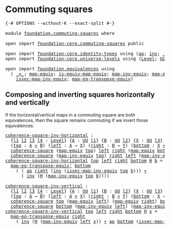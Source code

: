 # Commuting squares

<pre class="Agda"><a id="30" class="Symbol">{-#</a> <a id="34" class="Keyword">OPTIONS</a> <a id="42" class="Pragma">--without-K</a> <a id="54" class="Pragma">--exact-split</a> <a id="68" class="Symbol">#-}</a>

<a id="73" class="Keyword">module</a> <a id="80" href="foundation.commuting-squares.html" class="Module">foundation.commuting-squares</a> <a id="109" class="Keyword">where</a>

<a id="116" class="Keyword">open</a> <a id="121" class="Keyword">import</a> <a id="128" href="foundation-core.commuting-squares.html" class="Module">foundation-core.commuting-squares</a> <a id="162" class="Keyword">public</a>

<a id="170" class="Keyword">open</a> <a id="175" class="Keyword">import</a> <a id="182" href="foundation-core.identity-types.html" class="Module">foundation-core.identity-types</a> <a id="213" class="Keyword">using</a> <a id="219" class="Symbol">(</a><a id="220" href="foundation-core.identity-types.html#3990" class="Function">ap</a><a id="222" class="Symbol">;</a> <a id="224" href="foundation-core.identity-types.html#2716" class="Function">inv</a><a id="227" class="Symbol">;</a> <a id="229" href="foundation-core.identity-types.html#2412" class="Function Operator">_∙_</a><a id="232" class="Symbol">)</a>
<a id="234" class="Keyword">open</a> <a id="239" class="Keyword">import</a> <a id="246" href="foundation-core.universe-levels.html" class="Module">foundation-core.universe-levels</a> <a id="278" class="Keyword">using</a> <a id="284" class="Symbol">(</a><a id="285" href="Agda.Primitive.html#597" class="Postulate">Level</a><a id="290" class="Symbol">;</a> <a id="292" href="foundation-core.universe-levels.html#222" class="Primitive">UU</a><a id="294" class="Symbol">;</a> <a id="296" href="Agda.Primitive.html#810" class="Primitive Operator">_⊔_</a><a id="299" class="Symbol">)</a>

<a id="302" class="Keyword">open</a> <a id="307" class="Keyword">import</a> <a id="314" href="foundation.equivalences.html" class="Module">foundation.equivalences</a> <a id="338" class="Keyword">using</a>
  <a id="346" class="Symbol">(</a> <a id="348" href="foundation-core.equivalences.html#1607" class="Function Operator">_≃_</a><a id="351" class="Symbol">;</a> <a id="353" href="foundation-core.equivalences.html#1807" class="Function">map-equiv</a><a id="362" class="Symbol">;</a> <a id="364" href="foundation-core.equivalences.html#1862" class="Function">is-equiv-map-equiv</a><a id="382" class="Symbol">;</a> <a id="384" href="foundation-core.equivalences.html#5022" class="Function">map-inv-equiv</a><a id="397" class="Symbol">;</a> <a id="399" href="foundation.equivalences.html#4849" class="Function">map-eq-transpose-equiv&#39;</a><a id="422" class="Symbol">;</a>
    <a id="428" href="foundation-core.equivalences.html#5105" class="Function">issec-map-inv-equiv</a><a id="447" class="Symbol">;</a> <a id="449" href="foundation.equivalences.html#3920" class="Function">map-eq-transpose-equiv</a><a id="471" class="Symbol">)</a>
</pre>
## Composing and inverting squares horizontally and vertically

If the horizontal/vertical maps in a commuting square are both equivalences, then the square remains commuting if we invert those equivalences.

<pre class="Agda"><a id="coherence-square-inv-horizontal"></a><a id="695" href="foundation.commuting-squares.html#695" class="Function">coherence-square-inv-horizontal</a> <a id="727" class="Symbol">:</a>
  <a id="731" class="Symbol">{</a><a id="732" href="foundation.commuting-squares.html#732" class="Bound">l1</a> <a id="735" href="foundation.commuting-squares.html#735" class="Bound">l2</a> <a id="738" href="foundation.commuting-squares.html#738" class="Bound">l3</a> <a id="741" href="foundation.commuting-squares.html#741" class="Bound">l4</a> <a id="744" class="Symbol">:</a> <a id="746" href="Agda.Primitive.html#597" class="Postulate">Level</a><a id="751" class="Symbol">}</a> <a id="753" class="Symbol">{</a><a id="754" href="foundation.commuting-squares.html#754" class="Bound">A</a> <a id="756" class="Symbol">:</a> <a id="758" href="foundation-core.universe-levels.html#222" class="Primitive">UU</a> <a id="761" href="foundation.commuting-squares.html#732" class="Bound">l1</a><a id="763" class="Symbol">}</a> <a id="765" class="Symbol">{</a><a id="766" href="foundation.commuting-squares.html#766" class="Bound">B</a> <a id="768" class="Symbol">:</a> <a id="770" href="foundation-core.universe-levels.html#222" class="Primitive">UU</a> <a id="773" href="foundation.commuting-squares.html#735" class="Bound">l2</a><a id="775" class="Symbol">}</a> <a id="777" class="Symbol">{</a><a id="778" href="foundation.commuting-squares.html#778" class="Bound">X</a> <a id="780" class="Symbol">:</a> <a id="782" href="foundation-core.universe-levels.html#222" class="Primitive">UU</a> <a id="785" href="foundation.commuting-squares.html#738" class="Bound">l3</a><a id="787" class="Symbol">}</a> <a id="789" class="Symbol">{</a><a id="790" href="foundation.commuting-squares.html#790" class="Bound">Y</a> <a id="792" class="Symbol">:</a> <a id="794" href="foundation-core.universe-levels.html#222" class="Primitive">UU</a> <a id="797" href="foundation.commuting-squares.html#741" class="Bound">l4</a><a id="799" class="Symbol">}</a>
  <a id="803" class="Symbol">(</a><a id="804" href="foundation.commuting-squares.html#804" class="Bound">top</a> <a id="808" class="Symbol">:</a> <a id="810" href="foundation.commuting-squares.html#754" class="Bound">A</a> <a id="812" href="foundation-core.equivalences.html#1607" class="Function Operator">≃</a> <a id="814" href="foundation.commuting-squares.html#766" class="Bound">B</a><a id="815" class="Symbol">)</a> <a id="817" class="Symbol">(</a><a id="818" href="foundation.commuting-squares.html#818" class="Bound">left</a> <a id="823" class="Symbol">:</a> <a id="825" href="foundation.commuting-squares.html#754" class="Bound">A</a> <a id="827" class="Symbol">→</a> <a id="829" href="foundation.commuting-squares.html#778" class="Bound">X</a><a id="830" class="Symbol">)</a> <a id="832" class="Symbol">(</a><a id="833" href="foundation.commuting-squares.html#833" class="Bound">right</a> <a id="839" class="Symbol">:</a> <a id="841" href="foundation.commuting-squares.html#766" class="Bound">B</a> <a id="843" class="Symbol">→</a> <a id="845" href="foundation.commuting-squares.html#790" class="Bound">Y</a><a id="846" class="Symbol">)</a> <a id="848" class="Symbol">(</a><a id="849" href="foundation.commuting-squares.html#849" class="Bound">bottom</a> <a id="856" class="Symbol">:</a> <a id="858" href="foundation.commuting-squares.html#778" class="Bound">X</a> <a id="860" href="foundation-core.equivalences.html#1607" class="Function Operator">≃</a> <a id="862" href="foundation.commuting-squares.html#790" class="Bound">Y</a><a id="863" class="Symbol">)</a> <a id="865" class="Symbol">→</a>
  <a id="869" href="foundation-core.commuting-squares.html#532" class="Function">coherence-square</a> <a id="886" class="Symbol">(</a><a id="887" href="foundation-core.equivalences.html#1807" class="Function">map-equiv</a> <a id="897" href="foundation.commuting-squares.html#804" class="Bound">top</a><a id="900" class="Symbol">)</a> <a id="902" href="foundation.commuting-squares.html#818" class="Bound">left</a> <a id="907" href="foundation.commuting-squares.html#833" class="Bound">right</a> <a id="913" class="Symbol">(</a><a id="914" href="foundation-core.equivalences.html#1807" class="Function">map-equiv</a> <a id="924" href="foundation.commuting-squares.html#849" class="Bound">bottom</a><a id="930" class="Symbol">)</a> <a id="932" class="Symbol">→</a>
  <a id="936" href="foundation-core.commuting-squares.html#532" class="Function">coherence-square</a> <a id="953" class="Symbol">(</a><a id="954" href="foundation-core.equivalences.html#5022" class="Function">map-inv-equiv</a> <a id="968" href="foundation.commuting-squares.html#804" class="Bound">top</a><a id="971" class="Symbol">)</a> <a id="973" href="foundation.commuting-squares.html#833" class="Bound">right</a> <a id="979" href="foundation.commuting-squares.html#818" class="Bound">left</a> <a id="984" class="Symbol">(</a><a id="985" href="foundation-core.equivalences.html#5022" class="Function">map-inv-equiv</a> <a id="999" href="foundation.commuting-squares.html#849" class="Bound">bottom</a><a id="1005" class="Symbol">)</a>
<a id="1007" href="foundation.commuting-squares.html#695" class="Function">coherence-square-inv-horizontal</a> <a id="1039" href="foundation.commuting-squares.html#1039" class="Bound">top</a> <a id="1043" href="foundation.commuting-squares.html#1043" class="Bound">left</a> <a id="1048" href="foundation.commuting-squares.html#1048" class="Bound">right</a> <a id="1054" href="foundation.commuting-squares.html#1054" class="Bound">bottom</a> <a id="1061" href="foundation.commuting-squares.html#1061" class="Bound">H</a> <a id="1063" href="foundation.commuting-squares.html#1063" class="Bound">b</a> <a id="1065" class="Symbol">=</a>
  <a id="1069" href="foundation.equivalences.html#4849" class="Function">map-eq-transpose-equiv&#39;</a> <a id="1093" href="foundation.commuting-squares.html#1054" class="Bound">bottom</a>
    <a id="1104" class="Symbol">(</a> <a id="1106" class="Symbol">(</a> <a id="1108" href="foundation-core.identity-types.html#3990" class="Function">ap</a> <a id="1111" href="foundation.commuting-squares.html#1048" class="Bound">right</a> <a id="1117" class="Symbol">(</a><a id="1118" href="foundation-core.identity-types.html#2716" class="Function">inv</a> <a id="1122" class="Symbol">(</a><a id="1123" href="foundation-core.equivalences.html#5105" class="Function">issec-map-inv-equiv</a> <a id="1143" href="foundation.commuting-squares.html#1039" class="Bound">top</a> <a id="1147" href="foundation.commuting-squares.html#1063" class="Bound">b</a><a id="1148" class="Symbol">)))</a> <a id="1152" href="foundation-core.identity-types.html#2412" class="Function Operator">∙</a>
      <a id="1160" class="Symbol">(</a> <a id="1162" href="foundation-core.identity-types.html#2716" class="Function">inv</a> <a id="1166" class="Symbol">(</a><a id="1167" href="foundation.commuting-squares.html#1061" class="Bound">H</a> <a id="1169" class="Symbol">(</a><a id="1170" href="foundation-core.equivalences.html#5022" class="Function">map-inv-equiv</a> <a id="1184" href="foundation.commuting-squares.html#1039" class="Bound">top</a> <a id="1188" href="foundation.commuting-squares.html#1063" class="Bound">b</a><a id="1189" class="Symbol">))))</a>

<a id="coherence-square-inv-vertical"></a><a id="1195" href="foundation.commuting-squares.html#1195" class="Function">coherence-square-inv-vertical</a> <a id="1225" class="Symbol">:</a>
  <a id="1229" class="Symbol">{</a><a id="1230" href="foundation.commuting-squares.html#1230" class="Bound">l1</a> <a id="1233" href="foundation.commuting-squares.html#1233" class="Bound">l2</a> <a id="1236" href="foundation.commuting-squares.html#1236" class="Bound">l3</a> <a id="1239" href="foundation.commuting-squares.html#1239" class="Bound">l4</a> <a id="1242" class="Symbol">:</a> <a id="1244" href="Agda.Primitive.html#597" class="Postulate">Level</a><a id="1249" class="Symbol">}</a> <a id="1251" class="Symbol">{</a><a id="1252" href="foundation.commuting-squares.html#1252" class="Bound">A</a> <a id="1254" class="Symbol">:</a> <a id="1256" href="foundation-core.universe-levels.html#222" class="Primitive">UU</a> <a id="1259" href="foundation.commuting-squares.html#1230" class="Bound">l1</a><a id="1261" class="Symbol">}</a> <a id="1263" class="Symbol">{</a><a id="1264" href="foundation.commuting-squares.html#1264" class="Bound">B</a> <a id="1266" class="Symbol">:</a> <a id="1268" href="foundation-core.universe-levels.html#222" class="Primitive">UU</a> <a id="1271" href="foundation.commuting-squares.html#1233" class="Bound">l2</a><a id="1273" class="Symbol">}</a> <a id="1275" class="Symbol">{</a><a id="1276" href="foundation.commuting-squares.html#1276" class="Bound">X</a> <a id="1278" class="Symbol">:</a> <a id="1280" href="foundation-core.universe-levels.html#222" class="Primitive">UU</a> <a id="1283" href="foundation.commuting-squares.html#1236" class="Bound">l3</a><a id="1285" class="Symbol">}</a> <a id="1287" class="Symbol">{</a><a id="1288" href="foundation.commuting-squares.html#1288" class="Bound">Y</a> <a id="1290" class="Symbol">:</a> <a id="1292" href="foundation-core.universe-levels.html#222" class="Primitive">UU</a> <a id="1295" href="foundation.commuting-squares.html#1239" class="Bound">l4</a><a id="1297" class="Symbol">}</a>
  <a id="1301" class="Symbol">(</a><a id="1302" href="foundation.commuting-squares.html#1302" class="Bound">top</a> <a id="1306" class="Symbol">:</a> <a id="1308" href="foundation.commuting-squares.html#1252" class="Bound">A</a> <a id="1310" class="Symbol">→</a> <a id="1312" href="foundation.commuting-squares.html#1264" class="Bound">B</a><a id="1313" class="Symbol">)</a> <a id="1315" class="Symbol">(</a><a id="1316" href="foundation.commuting-squares.html#1316" class="Bound">left</a> <a id="1321" class="Symbol">:</a> <a id="1323" href="foundation.commuting-squares.html#1252" class="Bound">A</a> <a id="1325" href="foundation-core.equivalences.html#1607" class="Function Operator">≃</a> <a id="1327" href="foundation.commuting-squares.html#1276" class="Bound">X</a><a id="1328" class="Symbol">)</a> <a id="1330" class="Symbol">(</a><a id="1331" href="foundation.commuting-squares.html#1331" class="Bound">right</a> <a id="1337" class="Symbol">:</a> <a id="1339" href="foundation.commuting-squares.html#1264" class="Bound">B</a> <a id="1341" href="foundation-core.equivalences.html#1607" class="Function Operator">≃</a> <a id="1343" href="foundation.commuting-squares.html#1288" class="Bound">Y</a><a id="1344" class="Symbol">)</a> <a id="1346" class="Symbol">(</a><a id="1347" href="foundation.commuting-squares.html#1347" class="Bound">bottom</a> <a id="1354" class="Symbol">:</a> <a id="1356" href="foundation.commuting-squares.html#1276" class="Bound">X</a> <a id="1358" class="Symbol">→</a> <a id="1360" href="foundation.commuting-squares.html#1288" class="Bound">Y</a><a id="1361" class="Symbol">)</a> <a id="1363" class="Symbol">→</a>
  <a id="1367" href="foundation-core.commuting-squares.html#532" class="Function">coherence-square</a> <a id="1384" href="foundation.commuting-squares.html#1302" class="Bound">top</a> <a id="1388" class="Symbol">(</a><a id="1389" href="foundation-core.equivalences.html#1807" class="Function">map-equiv</a> <a id="1399" href="foundation.commuting-squares.html#1316" class="Bound">left</a><a id="1403" class="Symbol">)</a> <a id="1405" class="Symbol">(</a><a id="1406" href="foundation-core.equivalences.html#1807" class="Function">map-equiv</a> <a id="1416" href="foundation.commuting-squares.html#1331" class="Bound">right</a><a id="1421" class="Symbol">)</a> <a id="1423" href="foundation.commuting-squares.html#1347" class="Bound">bottom</a> <a id="1430" class="Symbol">→</a>
  <a id="1434" href="foundation-core.commuting-squares.html#532" class="Function">coherence-square</a> <a id="1451" href="foundation.commuting-squares.html#1347" class="Bound">bottom</a> <a id="1458" class="Symbol">(</a><a id="1459" href="foundation-core.equivalences.html#5022" class="Function">map-inv-equiv</a> <a id="1473" href="foundation.commuting-squares.html#1316" class="Bound">left</a><a id="1477" class="Symbol">)</a> <a id="1479" class="Symbol">(</a><a id="1480" href="foundation-core.equivalences.html#5022" class="Function">map-inv-equiv</a> <a id="1494" href="foundation.commuting-squares.html#1331" class="Bound">right</a><a id="1499" class="Symbol">)</a> <a id="1501" href="foundation.commuting-squares.html#1302" class="Bound">top</a>
<a id="1505" href="foundation.commuting-squares.html#1195" class="Function">coherence-square-inv-vertical</a> <a id="1535" href="foundation.commuting-squares.html#1535" class="Bound">top</a> <a id="1539" href="foundation.commuting-squares.html#1539" class="Bound">left</a> <a id="1544" href="foundation.commuting-squares.html#1544" class="Bound">right</a> <a id="1550" href="foundation.commuting-squares.html#1550" class="Bound">bottom</a> <a id="1557" href="foundation.commuting-squares.html#1557" class="Bound">H</a> <a id="1559" href="foundation.commuting-squares.html#1559" class="Bound">x</a> <a id="1561" class="Symbol">=</a>
  <a id="1565" href="foundation.equivalences.html#3920" class="Function">map-eq-transpose-equiv</a> <a id="1588" href="foundation.commuting-squares.html#1544" class="Bound">right</a>
    <a id="1598" class="Symbol">(</a> <a id="1600" href="foundation-core.identity-types.html#2716" class="Function">inv</a> <a id="1604" class="Symbol">(</a><a id="1605" href="foundation.commuting-squares.html#1557" class="Bound">H</a> <a id="1607" class="Symbol">(</a><a id="1608" href="foundation-core.equivalences.html#5022" class="Function">map-inv-equiv</a> <a id="1622" href="foundation.commuting-squares.html#1539" class="Bound">left</a> <a id="1627" href="foundation.commuting-squares.html#1559" class="Bound">x</a><a id="1628" class="Symbol">))</a> <a id="1631" href="foundation-core.identity-types.html#2412" class="Function Operator">∙</a> <a id="1633" href="foundation-core.identity-types.html#3990" class="Function">ap</a> <a id="1636" href="foundation.commuting-squares.html#1550" class="Bound">bottom</a> <a id="1643" class="Symbol">(</a><a id="1644" href="foundation-core.equivalences.html#5105" class="Function">issec-map-inv-equiv</a> <a id="1664" href="foundation.commuting-squares.html#1539" class="Bound">left</a> <a id="1669" href="foundation.commuting-squares.html#1559" class="Bound">x</a><a id="1670" class="Symbol">))</a>
</pre>